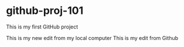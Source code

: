 # github-proj-101
This is my first GitHub project 


This is my new edit from my local computer
This is my edit from Github
